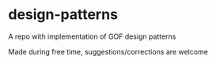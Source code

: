 # design-patterns
A repo with implementation of GOF design patterns


Made during free time, suggestions/corrections are welcome
